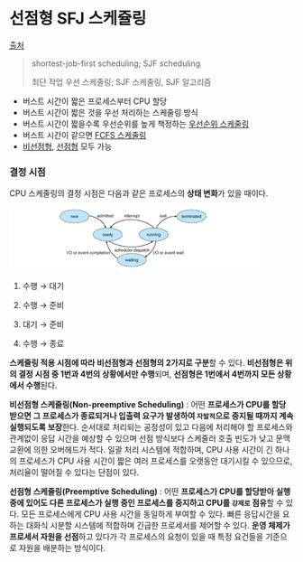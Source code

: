 # 선점형 SFJ 스케쥴링

[출처](https://velog.io/@hyun0310woo/6.-%EC%9A%B4%EC%98%81%EC%B2%B4%EC%A0%9C-%EC%8A%A4%EC%BC%80%EC%A4%84%EB%A7%81-%EC%95%8C%EA%B3%A0%EB%A6%AC%EC%A6%98-%EC%84%A0%EC%A0%90%ED%98%95%EA%B3%BC-%EB%B9%84%EC%84%A0%EC%A0%90%ED%98%95)

>shortest-job-first scheduling; SJF scheduling
>
>최단 작업 우선 스케줄링; SJF 스케줄링, SJF 알고리즘

- 버스트 시간이 짧은 프로세스부터 CPU 할당
- 버스트 시간이 짧은 것을 우선 처리하는 스케줄링 방식
- 버스트 시간이 짧을수록 우선순위를 높게 책정하는 [우선순위 스케줄링](https://zetawiki.com/wiki/우선순위_스케줄링)
- 버스트 시간이 같으면 [FCFS 스케줄링](https://zetawiki.com/wiki/FCFS_스케줄링)
- [비선점형](https://zetawiki.com/wiki/비선점형), [선점형](https://zetawiki.com/wiki/선점형) 모두 가능

### 결정 시점

CPU 스케줄링의 결정 시점은 다음과 같은 프로세스의 **상태 변화**가 있을 때이다.

![img](선점형_SFJ_스케쥴링.assets/image.png)

1. 수행 → 대기

2. 수행 → 준비

3. 대기 → 준비

4. 수행 → 종료

**스케줄링 적용 시점에 따라 비선점형과 선점형의 2가지로 구분**할 수 있다. **비선점형은 위의 결정 시점 중 1번과 4번의 상황에서만 수행**되며, **선점형은 1번에서 4번까지 모든 상황에서 수행**된다.

**비선점형 스케줄링(Non-preemptive Scheduling)** : 어떤 **프로세스가 CPU를 할당 받으면 그 프로세스가 종료되거나 입출력 요구가 발생하여 `자발적`으로 중지될 때까지 계속 실행되도록 보장**한다. 순서대로 처리되는 공정성이 있고 다음에 처리해야 할 프로세스와 관계없이 응답 시간을 예상할 수 있으며 선점 방식보다 스케줄러 호출 빈도가 낮고 문맥 교환에 의한 오버헤드가 적다. 일괄 처리 시스템에 적합하며, CPU 사용 시간이 긴 하나의 프로세스가 CPU 사용 시간이 짧은 여러 프로세스를 오랫동안 대기시킬 수 있으므로, 처리율이 떨어질 수 있다는 단점이 있다.

**선점형 스케줄링(Preemptive Scheduling)** : 어떤 **프로세스가 CPU를 할당받아 실행 중에 있어도 다른 프로세스가 실행 중인 프로세스를 중지하고 CPU를 `강제로` 점유**할 수 있다. 모든 프로세스에게 CPU 사용 시간을 동일하게 부여할 수 있다. 빠른 응답시간을 요하는 대화식 시분할 시스템에 적합하며 긴급한 프로세서를 제어할 수 있다. **운영 체제가 프로세서 자원을 선점**하고 있다가 각 프로세스의 요청이 있을 때 특정 요건들을 기준으로 자원을 배분하는 방식이다.